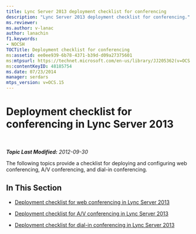 ```yaml
---
title: Lync Server 2013 deployment checklist for conferencing
description: "Lync Server 2013 deployment checklist for conferencing."
ms.reviewer: 
ms.author: v-lanac
author: lanachin
f1.keywords:
- NOCSH
TOCTitle: Deployment checklist for conferencing
ms:assetid: ee0ee939-6b78-4371-b39d-d09a27375601
ms:mtpsurl: https://technet.microsoft.com/en-us/library/JJ205362(v=OCS.15)
ms:contentKeyID: 48185754
ms.date: 07/23/2014
manager: serdars
mtps_version: v=OCS.15
---
```


# Deployment checklist for conferencing in Lync Server 2013

<div data-xmlns="http://www.w3.org/1999/xhtml">

<div class="topic" data-xmlns="http://www.w3.org/1999/xhtml" data-msxsl="urn:schemas-microsoft-com:xslt" data-cs="https://msdn.microsoft.com/">

<div data-asp="https://msdn2.microsoft.com/asp">



</div>

<div id="mainSection">

<div id="mainBody">

<span> </span>

_**Topic Last Modified:** 2012-09-30_

The following topics provide a checklist for deploying and configuring web conferencing, A/V conferencing, and dial-in conferencing.

<div>

## In This Section

  - [Deployment checklist for web conferencing in Lync Server 2013](lync-server-2013-deployment-checklist-for-web-conferencing.md)

  - [Deployment checklist for A/V conferencing in Lync Server 2013](lync-server-2013-deployment-checklist-for-a-v-conferencing.md)

  - [Deployment checklist for dial-in conferencing in Lync Server 2013](lync-server-2013-deployment-checklist-for-dial-in-conferencing.md)

</div>

</div>

<span> </span>

</div>

</div>

</div>

